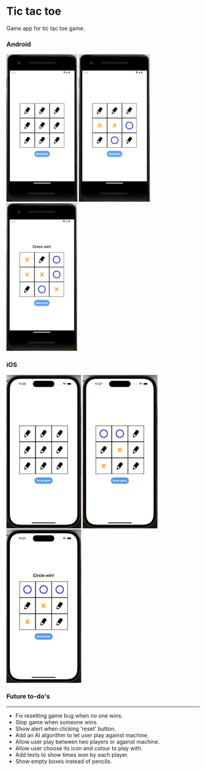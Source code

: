 # Tic tac toe

Game app for tic tac toe game.

### Android
![Android: home](https://github.com/lucirs7/rn_learn-Tictactoe/blob/master/screenshots/ss-android1-small.png) ![Android: game start](https://github.com/lucirs7/rn_learn-Tictactoe/blob/master/screenshots/ss-android2-small.png) ![Android: game end](https://github.com/lucirs7/rn_learn-Tictactoe/blob/master/screenshots/ss-android3-small.png) 

### iOS
![iOS: home](https://github.com/lucirs7/rn_learn-Tictactoe/blob/master/screenshots/ss-ios1-small.png) ![iOS: game start](https://github.com/lucirs7/rn_learn-Tictactoe/blob/master/screenshots/ss-ios2-small.png) ![iOS: game end](https://github.com/lucirs7/rn_learn-Tictactoe/blob/master/screenshots/ss-ios3-small.png)


### Future to-do's
---
- Fix resetting game bug when no one wins.
- Stop game when someone wins.
- Show alert when clicking 'reset' button.
- Add an AI algorithm to let user play against machine.
- Allow user play between two players or against machine.
- Allow user choose its icon and colour to play with.
- Add texts to show times won by each player.
- Show empty boxes instead of pencils.
